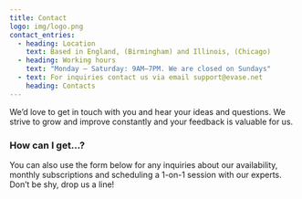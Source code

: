 ```yaml
---
title: Contact
logo: img/logo.png
contact_entries:
  - heading: Location
    text: Based in England, (Birmingham) and Illinois, (Chicago)
  - heading: Working hours
    text: "Monday – Saturday: 9AM–7PM. We are closed on Sundays" 
  - text: For inquiries contact us via email support@evase.net
    heading: Contacts
---
```

We’d love to get in touch with you and hear your ideas and
questions. We strive to grow and improve constantly and your feedback
is valuable for us.

<h3 class="f4 b lh-title mb2">How can I get…?</h3>

You can also use the form below for any inquiries about our
availability, monthly subscriptions and scheduling a 1-on-1 session
with our experts. Don’t be shy, drop us a line!